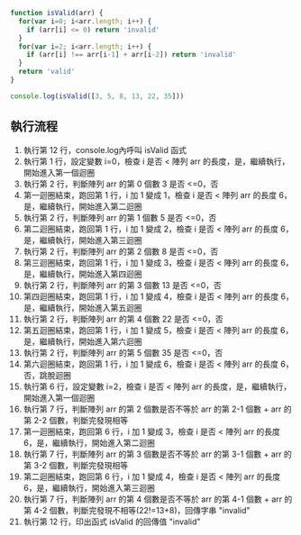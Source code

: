 ``` js
function isValid(arr) {
  for(var i=0; i<arr.length; i++) {
    if (arr[i] <= 0) return 'invalid'
  }
  for(var i=2; i<arr.length; i++) {
    if (arr[i] !== arr[i-1] + arr[i-2]) return 'invalid'
  }
  return 'valid'
}

console.log(isValid([3, 5, 8, 13, 22, 35]))
```

## 執行流程
1. 執行第 12 行，console.log內呼叫 isValid 函式
2. 執行第 1 行，設定變數 i=0，檢查 i 是否 < 陣列 arr 的長度，是，繼續執行，開始進入第一個迴圈
3. 執行第 2 行，判斷陣列 arr 的第 0 個數 3 是否 <=0，否
4. 第一迴圈結束，跑回第 1 行，i 加 1 變成 1，檢查 i 是否 < 陣列 arr 的長度 6，是，繼續執行，開始進入第二迴圈
5. 執行第 2 行，判斷陣列 arr 的第 1 個數 5 是否 <=0，否
6. 第二迴圈結束，跑回第 1 行，i 加 1 變成 2，檢查 i 是否 < 陣列 arr 的長度 6，是，繼續執行，開始進入第三迴圈
7. 執行第 2 行，判斷陣列 arr 的第 2 個數 8 是否 <=0，否
8. 第三迴圈結束，跑回第 1 行，i 加 1 變成 3，檢查 i 是否 < 陣列 arr 的長度 6，是，繼續執行，開始進入第四迴圈
9. 執行第 2 行，判斷陣列 arr 的第 3 個數 13 是否 <=0，否
10. 第四迴圈結束，跑回第 1 行，i 加 1 變成 4，檢查 i 是否 < 陣列 arr 的長度 6，是，繼續執行，開始進入第五迴圈
11. 執行第 2 行，判斷陣列 arr 的第 4 個數 22 是否 <=0，否
12. 第五迴圈結束，跑回第 1 行，i 加 1 變成 5，檢查 i 是否 < 陣列 arr 的長度 6，是，繼續執行，開始進入第六迴圈
13. 執行第 2 行，判斷陣列 arr 的第 5 個數 35 是否 <=0，否
14. 第六迴圈結束，跑回第 1 行，i 加 1 變成 6，檢查 i 是否 < 陣列 arr 的長度 6，否，跳脫迴圈
15. 執行第 6 行，設定變數 i=2，檢查 i 是否 < 陣列 arr 的長度，是，繼續執行，開始進入第一個迴圈
16. 執行第 7 行，判斷陣列 arr 的第 2 個數是否不等於 arr 的第 2-1 個數 + arr 的第 2-2 個數，判斷完發現相等
17. 第一迴圈結束，跑回第 6 行，i 加 1 變成 3，檢查 i 是否 < 陣列 arr 的長度 6，是，繼續執行，開始進入第二迴圈
18.  執行第 7 行，判斷陣列 arr 的第 3 個數是否不等於 arr 的第 3-1 個數 + arr 的第 3-2 個數，判斷完發現相等
19. 第二迴圈結束，跑回第 6 行，i 加 1 變成 4，檢查 i 是否 < 陣列 arr 的長度 6，是，繼續執行，開始進入第三迴圈
20. 執行第 7 行，判斷陣列 arr 的第 4 個數是否不等於 arr 的第 4-1 個數 + arr 的第 4-2 個數，判斷完發現不相等(22!=13+8)，回傳字串 "invalid"
21. 執行第 12 行，印出函式 isValid 的回傳值 "invalid"